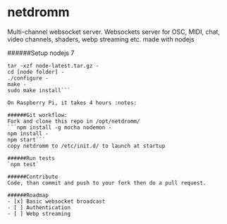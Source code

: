 # netdromm
Multi-channel websocket server.
Websockets server for OSC, MIDI, chat, video channels, shaders, webp streaming etc. made with nodejs

######Setup nodejs 7
```wget http://nodejs.org/dist/node-latest.tar.gz -
tar -xzf node-latest.tar.gz -
cd [node folder] -
./configure -
make -
sudo make install```

On Raspberry Pi, it takes 4 hours :notes:

######Git workflow:
Fork and clone this repo in /opt/netdromm/
```npm install -g mocha nodemon -
npm install -
npm start```
copy netdromm to /etc/init.d/ to launch at startup

######Run tests
`npm test`

######Contribute
Code, than commit and push to your fork then do a pull request.

######Roadmap
- [x] Basic websocket broadcast
- [ ] Authentication
- [ ] Webp streaming
